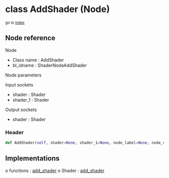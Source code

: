 # class AddShader (Node)

<sub>go to [index](/docs/index.md)</sub>

## Node reference

Node
 - Class name : AddShader
 - bl_idname : ShaderNodeAddShader

Node parameters

Input sockets
 - shader : Shader
 - shader_1 : Shader

Output sockets
 - shader : Shader

### Header

``` python
def AddShader(self, shader=None, shader_1=None, node_label=None, node_color=None):
```

## Implementations

o functions : [add_shader](/docs/Shader_classes/GLOBAL.md#add_shader)
o Shader : [add_shader](/docs/Shader_classes/Shader.md#add_shader)



